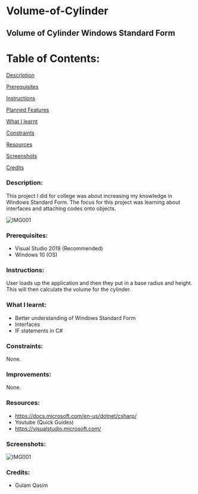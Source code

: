 # Volume-of-Cylinder

## Volume of Cylinder Windows Standard Form

# Table of Contents:

[Description](#Description)  
<a name="Description"/>

[Prerequisites](#Prerequisites)  
<a name="Prerequisites"/>

[Instructions](#Instructions)  
<a name="Instructions"/>

[Planned Features](#Planned_Features)  
<a name="Planned_Features"/>

[What I learnt](#What_I_Learnt)  
<a name="What_I_Learnt"/>

[Constraints](#Constraints)  
<a name="Constraints"/>

[Resources](#Resources)  
<a name="Resources"/>

[Screenshots](#Screenshots)
<a name="Screenshots"/>

[Credits](#Credits)  
<a name="Credits"/>

### Description: 

This project I did for college was about increasing my knowledge in Windows Standard Form. The focus for this project was learning about interfaces and attaching codes onto objects.

![IMG001](https://user-images.githubusercontent.com/45819118/71189266-71dec200-227a-11ea-9990-a67e220b4787.PNG)

### Prerequisites:
- Visual Studio 2019 (Recommended)
- Windows 10 (OS)

### Instructions:

User loads up the application and then they put in a base radius and height. This will then calculate the volume for the cylinder.

### What I learnt:
- Better understanding of Windows Standard Form
- Interfaces
- IF statements in C#

### Constraints:

None.

### Improvements:

None.

### Resources:
- https://docs.microsoft.com/en-us/dotnet/csharp/
- Youtube (Quick Guides)
- https://visualstudio.microsoft.com/

### Screenshots:
![IMG001](https://user-images.githubusercontent.com/45819118/71189266-71dec200-227a-11ea-9990-a67e220b4787.PNG)

### Credits:
- Gulam Qasim
